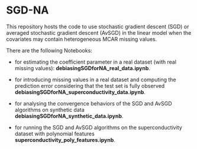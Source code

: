 # SGD-NA


This repository hosts the code to use stochastic gradient descent (SGD) or averaged stochastic gradient descent (AvSGD) in the linear model when the covariates may contain heterogeneous MCAR missing values.

There are the following Notebooks:

* for estimating the coefficient parameter in a real dataset (with real missing values): **debiasingSGDforNA_real_data.ipynb**.

* for introducing missing values in a real dataset and computing the prediction error considering that the test set is fully observed **debiasingSGDforNA_superconductivity_data.ipynb**.

* for analysing the convergence behaviors of the SGD and AvSGD algorithms on synthetic data **debiasingSGDforNA_synthetic_data.ipynb**.

* for running the SGD and AvSGD algorithms on the superconductivity dataset with polynomial features **superconductivity_poly_features.ipynb**. 
